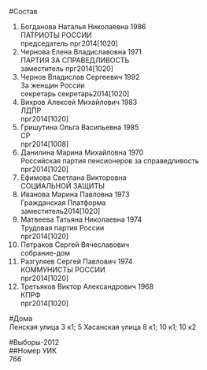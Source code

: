 #Состав  
1. Богданова Наталья Николаевна 1986  
    ПАТРИОТЫ РОССИИ  
    председатель прг2014[1020]  
2. Чернова Елена Владиславовна 1971  
    ПАРТИЯ ЗА СПРАВЕДЛИВОСТЬ  
    заместитель прг2014[1020]  
3. Чернов Владислав Сергеевич 1992  
    За женщин России  
    секретарь секретарь2014[1020]  
4. Вихров Алексей Михайлович 1983  
    ЛДПР  
    прг2014[1020]  
5. Гришутина Ольга Васильевна 1985  
    СР  
    прг2014[1008]  
6. Данилина Марина Михайловна 1970  
    Российская партия пенсионеров за справедливость  
    прг2014[1020]  
7. Ефимова Светлана Викторовна  
    СОЦИАЛЬНОЙ ЗАЩИТЫ  
8. Иванова Марина Павловна 1973  
    Гражданская Платформа  
    заместитель2014[1020]  
9. Матвеева Татьяна Николаевна 1974  
    Трудовая партия России  
    прг2014[1020]  
10. Петраков Сергей Вячеславович  
    собрание-дом  
11. Разгуляев Сергей Павлович 1974  
    КОММУНИСТЫ РОССИИ  
    прг2014[1020]  
12. Третьяков Виктор Александрович 1968  
    КПРФ  
    прг2014[1020]  
  
#Дома  
Ленская улица 3 к1; 5 Хасанская улица 8 к1; 10 к1; 10 к2  
  
#Выборы-2012  
##Номер УИК  
766  
